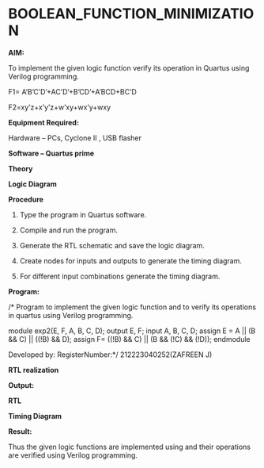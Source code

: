 # BOOLEAN_FUNCTION_MINIMIZATION

**AIM:**

To implement the given logic function verify its operation in Quartus using Verilog programming.

F1= A’B’C’D’+AC’D’+B’CD’+A’BCD+BC’D 

F2=xy’z+x’y’z+w’xy+wx’y+wxy

**Equipment Required:**

Hardware – PCs, Cyclone II , USB flasher

**Software – Quartus prime**

**Theory**

**Logic Diagram**

**Procedure**

1.	Type the program in Quartus software.

2.	Compile and run the program.

3.	Generate the RTL schematic and save the logic diagram.

4.	Create nodes for inputs and outputs to generate the timing diagram.

5.	For different input combinations generate the timing diagram.


**Program:**

/* Program to implement the given logic function and to verify its operations in quartus using Verilog programming. 

module exp2(E, F, A, B, C, D);
output E, F;
input A, B, C, D;
assign E = A || (B && C) || ((!B) && D);
assign F= ((!B) && C) || (B && (!C) && (!D));
endmodule

Developed by: RegisterNumber:*/ 212223040252(ZAFREEN J)


**RTL realization**

**Output:**

**RTL**

**Timing Diagram**

**Result:**

Thus the given logic functions are implemented using and their operations are verified using Verilog programming.

